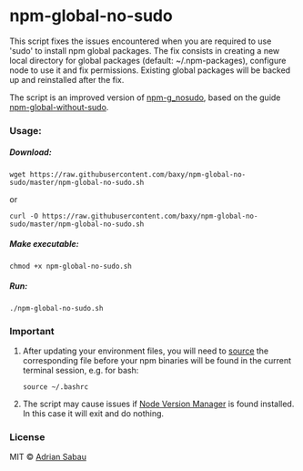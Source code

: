 npm-global-no-sudo
==================

This script fixes the issues encountered when you are required to use 'sudo' to install npm global packages.
The fix consists in creating a new local directory for global packages (default: ~/.npm-packages), configure node to use it and fix permissions.
Existing global packages will be backed up and reinstalled after the fix.

The script is an improved version of [npm-g_nosudo](https://github.com/glenpike/npm-g_nosudo), based on the guide [npm-global-without-sudo](https://github.com/sindresorhus/guides/blob/master/npm-global-without-sudo.md).

### Usage:

##### Download:
```
wget https://raw.githubusercontent.com/baxy/npm-global-no-sudo/master/npm-global-no-sudo.sh
```
or
```
curl -O https://raw.githubusercontent.com/baxy/npm-global-no-sudo/master/npm-global-no-sudo.sh
```

##### Make executable:
```
chmod +x npm-global-no-sudo.sh
```

##### Run:
```
./npm-global-no-sudo.sh
```

### Important

1. After updating your environment files, you will need to [source](http://ss64.com/bash/source.html) the corresponding file before your npm binaries will be found in the current terminal session, e.g. for bash:
    ```
    source ~/.bashrc
    ```

2. The script may cause issues if [Node Version Manager](https://github.com/creationix/nvm) is found installed. In this case it will exit and do nothing.

### License

MIT © [Adrian Sabau](https://github.com/baxy)